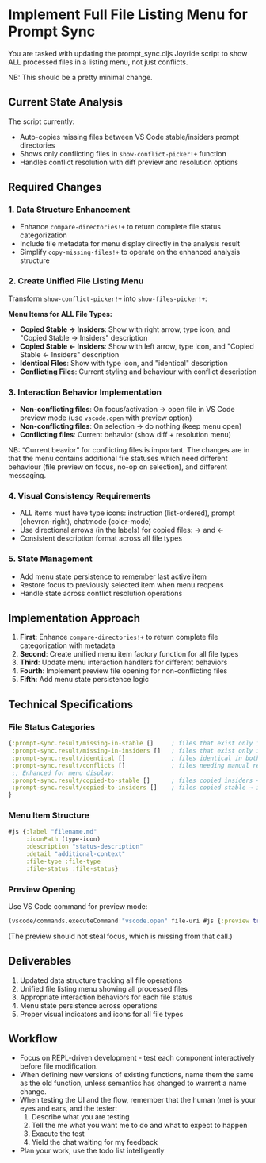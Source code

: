 # Implement Full File Listing Menu for Prompt Sync

You are tasked with updating the prompt_sync.cljs Joyride script to show ALL processed files in a  listing menu, not just conflicts.

NB: This should be a pretty minimal change.

## Current State Analysis
The script currently:
- Auto-copies missing files between VS Code stable/insiders prompt directories
- Shows only conflicting files in `show-conflict-picker!+` function
- Handles conflict resolution with diff preview and resolution options

## Required Changes

### 1. Data Structure Enhancement
- Enhance `compare-directories!+` to return complete file status categorization
- Include file metadata for menu display directly in the analysis result
- Simplify `copy-missing-files!+` to operate on the enhanced analysis structure

### 2. Create Unified File Listing Menu
Transform `show-conflict-picker!+` into `show-files-picker!+`:

**Menu Items for ALL File Types:**
- **Copied Stable → Insiders**: Show with right arrow, type icon, and "Copied Stable → Insiders" description
- **Copied Stable ← Insiders**: Show with left arrow, type icon, and "Copied Stable ← Insiders" description
- **Identical Files**: Show with type icon, and "identical" description
- **Conflicting Files**: Current styling and behaviour with conflict description

### 3. Interaction Behavior Implementation
- **Non-conflicting files**: On focus/activation → open file in VS Code preview mode (use `vscode.open` with preview option)
- **Non-conflicting files**: On selection → do nothing (keep menu open)
- **Conflicting files**: Current behavior (show diff + resolution menu)

NB: “Current beavior” for conflicting files is important. The changes are in that the menu contains additional file statuses which need different behaviour (file preview on focus, no-op on selection), and different messaging.

### 4. Visual Consistency Requirements
- ALL items must have type icons: instruction (list-ordered), prompt (chevron-right), chatmode (color-mode)
- Use directional arrows (in the labels) for copied files: → and ←
- Consistent description format across all file types

### 5. State Management
- Add menu state persistence to remember last active item
- Restore focus to previously selected item when menu reopens
- Handle state across conflict resolution operations

## Implementation Approach

1. **First**: Enhance `compare-directories!+` to return complete file categorization with metadata
2. **Second**: Create unified menu item factory function for all file types
3. **Third**: Update menu interaction handlers for different behaviors
4. **Fourth**: Implement preview file opening for non-conflicting files
5. **Fifth**: Add menu state persistence logic

## Technical Specifications

### File Status Categories
```clojure
{:prompt-sync.result/missing-in-stable []     ; files that exist only in insiders (will copy to stable)
 :prompt-sync.result/missing-in-insiders []   ; files that exist only in stable (will copy to insiders)
 :prompt-sync.result/identical []             ; files identical in both directories
 :prompt-sync.result/conflicts []             ; files needing manual resolution
 ;; Enhanced for menu display:
 :prompt-sync.result/copied-to-stable []      ; files copied insiders → stable (derived from missing-in-stable)
 :prompt-sync.result/copied-to-insiders []    ; files copied stable → insiders (derived from missing-in-insiders)
}
```

### Menu Item Structure
```clojure
#js {:label "filename.md"
     :iconPath (type-icon)
     :description "status-description"
     :detail "additional-context"
     :file-type :file-type
     :file-status :file-status}
```

### Preview Opening
Use VS Code command for preview mode:
```clojure
(vscode/commands.executeCommand "vscode.open" file-uri #js {:preview true})
```

(The preview should not steal focus, which is missing from that call.)

## Deliverables
1. Updated data structure tracking all file operations
2. Unified file listing menu showing all processed files
3. Appropriate interaction behaviors for each file status
4. Menu state persistence across operations
5. Proper visual indicators and icons for all file types


## Workflow

* Focus on REPL-driven development - test each component interactively before file modification.
* When defining new versions of existing functions, name them the same as the old function, unless semantics has changed to warrent a name change.
* When testing the UI and the flow, remember that the human (me) is your eyes and ears, and the tester:
  1. Describe what you are testing
  2. Tell the me what you want me to do and what to expect to happen
  3. Exacute the test
  4. Yield the chat waiting for my feedback
* Plan your work, use the todo list intelligently